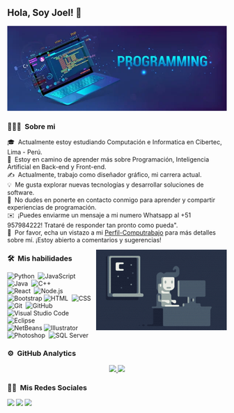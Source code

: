 ## Hola, Soy Joel! 👋

![Yorel06](https://raw.githubusercontent.com/Yorel06/Yorel06/main/baner.png)

<!--
**Yorel06/Yorel06** is a ✨ _special_ ✨ repository because its `README.md` (this file) appears on your GitHub profile.

Here are some ideas to get you started:-->

### 👨🏻‍💻 &nbsp;Sobre mi

🎓 &nbsp;Actualmente estoy estudiando Computación e Informatica en Cibertec, Lima - Perú.\
🌱 &nbsp;Estoy en camino de aprender más sobre Programación, Inteligencia Artificial en Back-end y Front-end.\
✍️ &nbsp;Actualmente, trabajo como diseñador gráfico, mi carrera actual.\
💡 &nbsp;Me gusta explorar nuevas tecnologías y desarrollar soluciones de software.\
💬 &nbsp;No dudes en ponerte en contacto conmigo para aprender y compartir experiencias de programación.\
✉️ &nbsp;¡Puedes enviarme un mensaje a mi numero Whatsapp al +51 957984222! Trataré de responder tan pronto como pueda".\
📄 &nbsp;Por favor, echa un vistazo a mi [Perfil-Computrabajo](https://candidato.pe.computrabajo.com/candidate/home) para más detalles sobre mí. ¡Estoy abierto a comentarios y sugerencias!

<img alt="Night Coding" src="https://raw.githubusercontent.com/Yorel06/Yorel06/main/Night-Coding.gif" align="right"/>

### 🛠 &nbsp;Mis habilidades

![Python](https://img.shields.io/badge/-Python-05122A?style=flat&logo=python)&nbsp;
![JavaScript](https://img.shields.io/badge/-JavaScript-05122A?style=flat&logo=javascript)&nbsp;
![Java](https://img.shields.io/badge/-Java-05122A?style=flat&logo=Java&logoColor=FFA518)&nbsp;
![C++](https://img.shields.io/badge/-C++-05122A?style=flat&logo=C%2B%2B&logoColor=00599C)&nbsp;\
![React](https://img.shields.io/badge/-React-05122A?style=flat&logo=react)&nbsp;
![Node.js](https://img.shields.io/badge/-Node.js-05122A?style=flat&logo=node.js)&nbsp;
![Bootstrap](https://img.shields.io/badge/-Bootstrap-05122A?style=flat&logo=bootstrap&logoColor=563D7C)
![HTML](https://img.shields.io/badge/-HTML-05122A?style=flat&logo=HTML5)&nbsp;
![CSS](https://img.shields.io/badge/-CSS-05122A?style=flat&logo=CSS3&logoColor=1572B6)&nbsp;\
![Git](https://img.shields.io/badge/-Git-05122A?style=flat&logo=git)&nbsp;
![GitHub](https://img.shields.io/badge/-GitHub-05122A?style=flat&logo=github)&nbsp;
![Visual Studio Code](https://img.shields.io/badge/-Visual%20Studio%20Code-05122A?style=flat&logo=visual-studio-code&logoColor=007ACC)&nbsp;
![Eclipse](https://img.shields.io/badge/-Eclipse-05122A?style=flat&logo=eclipse-ide&logoColor=2C2255)\
![NetBeans](https://img.shields.io/badge/-NetBeans-05122A?style=flat&logo=NetBeans-ide&logoColor=2C2255)
![Illustrator](https://img.shields.io/badge/-Illustrator-05122A?style=flat&logo=adobe-illustrator)&nbsp;
![Photoshop](https://img.shields.io/badge/-Photoshop-05122A?style=flat&logo=adobe-photoshop)&nbsp;
![SQL Server](https://img.shields.io/badge/-SQLServer-05122A?style=flat&logo=SQLServer)&nbsp;

### ⚙️ &nbsp;GitHub Analytics

<p align="center">
<a href="https://github.com/Yorel06">
  <img height="140em" src="https://github-readme-stats-eight-theta.vercel.app/api?username=Yorel06&show_icons=true&theme=algolia&include_all_commits=true&count_private=true"/>
  <img height="140em" src="https://github-readme-stats-eight-theta.vercel.app/api/top-langs/?username=Yorel06&layout=compact&langs_count=8&theme=algolia"/>
</a>
</p>

### 🤝🏻 &nbsp;Mis Redes Sociales

<p align="center">

<a href="www.linkedin.com/in/joelmv06"><img src="https://img.shields.io/badge/-Joel%20Mamani%20Vilca-0077B5?style=flat&logo=Linkedin&logoColor=white"/></a>
<a href="https://www.instagram.com/joelm_vilca.06/"><img src="https://img.shields.io/badge/-@Joelm__-E4405F?style=flat&logo=Instagram&logoColor=white"/></a>
<a href="https://www.facebook.com/joel.vilca"><img src="https://img.shields.io/badge/-@Joel.Vilca-1877F2?style=flat&logo=Facebook&logoColor=white"/></a>

</p>

